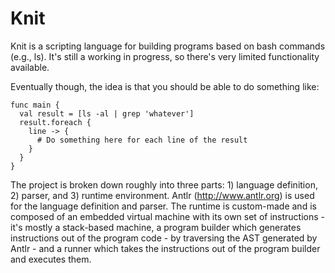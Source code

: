 
# Knit

Knit is a scripting language for building programs based on bash commands (e.g., ls). It's still a working in progress, so there's very limited functionality available.

Eventually though, the idea is that you should be able to do something like:

    func main {
      val result = [ls -al | grep 'whatever']
      result.foreach {
        line -> {
          # Do something here for each line of the result
        }
      }
    }

The project is broken down roughly into three parts: 1) language definition, 2) parser, and 3) runtime environment. Antlr (http://www.antlr.org) is used for the language definition and parser. The runtime is custom-made and is composed of an embedded virtual machine with its own set of instructions - it's mostly a stack-based machine, a program builder which generates instructions out of the program code - by traversing the AST generated by Antlr - and a runner which takes the instructions out of the program builder and executes them.
